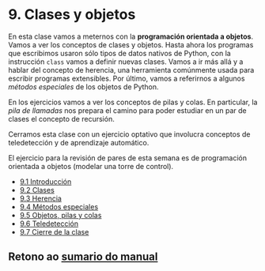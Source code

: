 # 9. Clases y objetos
En esta clase vamos a meternos con la **programación orientada a objetos**. Vamos a ver los conceptos de clases y objetos. Hasta ahora los programas que escribimos usaron sólo tipos de datos nativos de Python, con la instrucción `class` vamos a definir nuevas clases. Vamos a ir más allá y a hablar del concepto de herencia, una herramienta comúnmente usada para escribir programas extensibles. Por último, vamos a referirnos a algunos *métodos especiales* de los objetos de Python.

En los ejercicios vamos a ver los conceptos de pilas y colas. En particular, la *pila de llamadas* nos prepara el camino para poder estudiar en un par de clases el concepto de recursión.

Cerramos esta clase con un ejercicio optativo que involucra conceptos de teledetección y de aprendizaje automático.

El ejercicio para la revisión de pares de esta semana es de programación orientada a objetos (modelar una torre de control).




* [9.1 Introducción](01_Intro.md)
* [9.2 Clases](02_Clases.md)
* [9.3 Herencia](03_Herencia.md)
* [9.4 Métodos especiales](04_Métodos_Especiales.md)
* [9.5 Objetos, pilas y colas](05_Pilas_Colas.md)
* [9.6 Teledetección](06_Teledeteccion.md)
* [9.7 Cierre de la clase](07_Cierre.md)


## Retono ao [sumario do manual](./../Conteudo.md)